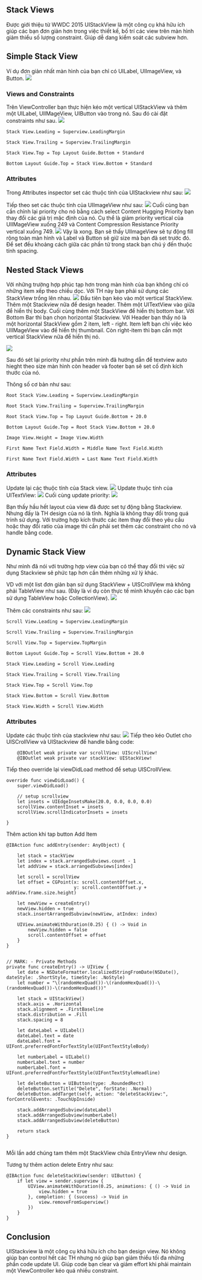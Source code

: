 ## Stack Views
Được giới thiệu từ WWDC 2015 UIStackView là một công cụ khá hữu ích giúp các bạn đơn giản hơn trong việc thiết kế, bố trí các view trên màn hình giảm thiểu số lượng constraint. Giúp dễ dang kiểm soát các subview hơn.
## Simple Stack View
Ví dụ đơn giản nhất màn hình của bạn chỉ có UILabel, UIImageView, và Button.
![](https://images.viblo.asia/d890db22-d10d-4e9d-93e4-16e1675d97af.png)
### Views and Constraints
Trên ViewController bạn thực hiện kéo một vertical UIStackView và thêm một UILabel, UIIMageView, UIButton vào trong nó. Sau đó cài đặt constraints như sau.
![](https://images.viblo.asia/18e80779-d04e-4c32-a457-c75fc50532fe.png)

```
Stack View.Leading = Superview.LeadingMargin

Stack View.Trailing = Superview.TrailingMargin

Stack View.Top = Top Layout Guide.Bottom + Standard

Bottom Layout Guide.Top = Stack View.Bottom + Standard
```

### Attributes
Trong Attributes inspector set các thuộc tính của UIStackview như sau:
![](https://images.viblo.asia/bc9d333d-babf-4e80-adb8-63d0caaca9ff.png)

Tiếp theo set các thuộc tính của UIImageView như sau:
![](https://images.viblo.asia/efefd29a-deea-4591-9f01-99a5369b2d46.png)
Cuối cùng bạn cần chỉnh lại priority cho nó bằng cách select Content Hugging Priority bạn thay đổi các giá trị mặc định của nó. Cụ thể là giảm priority vertical của UIIMageView xuống 249 và Content Compression Resistance Priority vertical xuống 749.
![](https://images.viblo.asia/f4ede00e-5048-4971-9c44-152dfb27d74c.png)
Vậy là xong. Bạn sẽ thấy UIImageView sẽ tự động fill rộng toàn màn hình và Label và Button sẽ giữ size mà bạn đã set trước đó. Để set đều khoảng cách giữa các phần tử trong stack bạn chú ý đến thuộc tính spacing.

## Nested Stack Views
Với những trường hợp phúc tạp hơn trong màn hình của bạn không chỉ có những item xếp theo chiều dọc. Với TH này bạn phải sử dụng các StackView trồng lên nhau.
![](https://images.viblo.asia/d6f3cf5f-c768-48f3-99e7-d0c256f6f774.png)
Đầu tiên bạn kéo vào một vertical StackView. Thêm một Stackview nữa để design header. Thêm một UITextView vào giữa để hiển thị body. Cuối cùng thêm một StackView để hiển thị bottom bar. Với Bottom Bar thì bạn chọn horizontal Stackview. 
Với Header bạn thấy nó là một horizontal StackView gồm 2 item, left - right. Item left bạn chỉ việc kéo UIIMageView vào để hiển thị thumbnail. Còn right-item thì bạn cần một vertical StackView nữa để hiển thị nó.

![](https://images.viblo.asia/8fc2500d-c50e-42f4-97f8-4ca333572c95.png)

Sau đó sét lại priority như phần trên mình đã hướng dẫn để textview auto hieght theo size màn hình còn header và footer bạn sẽ set cố định kích thước của nó.

Thông số cơ bản như sau:
```
Root Stack View.Leading = Superview.LeadingMargin

Root Stack View.Trailing = Superview.TrailingMargin

Root Stack View.Top = Top Layout Guide.Bottom + 20.0

Bottom Layout Guide.Top = Root Stack View.Bottom + 20.0

Image View.Height = Image View.Width

First Name Text Field.Width = Middle Name Text Field.Width

First Name Text Field.Width = Last Name Text Field.Width
```

### Attributes
Update lại các thuộc tính của Stack view.
![](https://images.viblo.asia/676c1470-0f89-4ca4-8adf-47f0702f2718.png)
Update thuộc tính của UITextView:
![](https://images.viblo.asia/57c8ac23-20c7-44fd-834a-921956b4da95.png)
Cuối cùng update priority:
![](https://images.viblo.asia/73f27e7c-7ae7-4719-9b4d-e207383959cf.png)

Bạn thấy hầu hết layout của view đã được set tự động bằng Stackview. Nhưng đấy là TH design của nó là tĩnh. Nghĩa là không thay đổi trong quá trinh sử dụng. Với trường hợp kích thước các item thay đổi theo yêu cầu hoặc thay đổi ratio của image thì cần phải set thêm các constraint cho nó và handle bằng code.

## Dynamic Stack View
Như mình đã nói với trường hợp view của bạn có thể thay đổi thì việc sử dụng Stackview sẽ phức tạp hơn cần thêm những xử lý khác.

VD với một list đơn giản bạn sử dụng StackView + UISCrollView mà không phải TableView như sau. (Đây là ví dụ còn thực tế mình khuyến cáo các bạn sử dụng TableView hoặc CollectionView).
![](https://images.viblo.asia/740ee30f-d02a-4538-ae10-f03b0f15e18d.png)

Thêm các constraints như sau:
![](https://images.viblo.asia/b2cfc7f4-5aca-41fd-b241-1847aa203d1d.png)
```
Scroll View.Leading = Superview.LeadingMargin

Scroll View.Trailing = Superview.TrailingMargin

Scroll View.Top = Superview.TopMargin

Bottom Layout Guide.Top = Scroll View.Bottom + 20.0

Stack View.Leading = Scroll View.Leading

Stack View.Trailing = Scroll View.Trailing

Stack View.Top = Scroll View.Top

Stack View.Bottom = Scroll View.Bottom

Stack View.Width = Scroll View.Width
```

### Attributes
Update các thuộc tính của stackview như sau:
![](https://images.viblo.asia/1787231e-4fd3-458b-9047-d2914006e65d.png)
Tiếp theo kéo Outlet cho UISCrollView và UIStackview để handle bằng code:
```
    @IBOutlet weak private var scrollView: UIScrollView!
    @IBOutlet weak private var stackView: UIStackView!
```

Tiếp theo override lại  viewDidLoad method để setup UISCrollView.
```
override func viewDidLoad() {
    super.viewDidLoad()
    
    // setup scrollview
    let insets = UIEdgeInsetsMake(20.0, 0.0, 0.0, 0.0)
    scrollView.contentInset = insets
    scrollView.scrollIndicatorInsets = insets
    
}
```
Thêm action khi tap button Add Item
```
@IBAction func addEntry(sender: AnyObject) {
    
    let stack = stackView
    let index = stack.arrangedSubviews.count - 1
    let addView = stack.arrangedSubviews[index]
    
    let scroll = scrollView
    let offset = CGPoint(x: scroll.contentOffset.x,
                         y: scroll.contentOffset.y + addView.frame.size.height)
    
    let newView = createEntry()
    newView.hidden = true
    stack.insertArrangedSubview(newView, atIndex: index)
    
    UIView.animateWithDuration(0.25) { () -> Void in
        newView.hidden = false
        scroll.contentOffset = offset
    }
}


// MARK: - Private Methods
private func createEntry() -> UIView {
    let date = NSDateFormatter.localizedStringFromDate(NSDate(), dateStyle: .ShortStyle, timeStyle: .NoStyle)
    let number = "\(randomHexQuad())-\(randomHexQuad())-\(randomHexQuad())-\(randomHexQuad())"
    
    let stack = UIStackView()
    stack.axis = .Horizontal
    stack.alignment = .FirstBaseline
    stack.distribution = .Fill
    stack.spacing = 8
    
    let dateLabel = UILabel()
    dateLabel.text = date
    dateLabel.font = UIFont.preferredFontForTextStyle(UIFontTextStyleBody)
    
    let numberLabel = UILabel()
    numberLabel.text = number
    numberLabel.font = UIFont.preferredFontForTextStyle(UIFontTextStyleHeadline)
    
    let deleteButton = UIButton(type: .RoundedRect)
    deleteButton.setTitle("Delete", forState: .Normal)
    deleteButton.addTarget(self, action: "deleteStackView:", forControlEvents: .TouchUpInside)
    
    stack.addArrangedSubview(dateLabel)
    stack.addArrangedSubview(numberLabel)
    stack.addArrangedSubview(deleteButton)
    
    return stack
}


```
Mỗi lần add chúng tam thêm một StackView chứa EntryView như design.

Tương tự thêm action delete Entry như sau:
```
@IBAction func deleteStackView(sender: UIButton) {
    if let view = sender.superview {
        UIView.animateWithDuration(0.25, animations: { () -> Void in
            view.hidden = true
        }, completion: { (success) -> Void in
            view.removeFromSuperview()
        })
    }
}
```
## Conclusion
UIStackview là một công cụ khá hữu ích cho bạn design view. Nó không giúp bạn control hết các TH nhưng nó giúp bạn giảm thiểu tối đa những phần code update UI. Giúp code bạn clear và giảm effort khi phải maintain một ViewController kéo quá nhiều constraint.